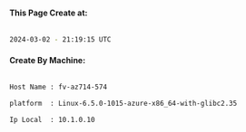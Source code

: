 
   
#### This Page Create at:

```bash

2024-03-02 - 21:19:15 UTC

```

#### Create By Machine:

```bash

Host Name : fv-az714-574

platform  : Linux-6.5.0-1015-azure-x86_64-with-glibc2.35

Ip Local  : 10.1.0.10

```

